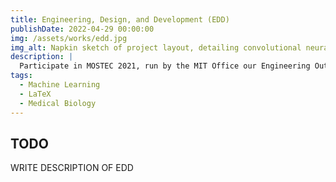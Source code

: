 ```yaml
---
title: Engineering, Design, and Development (EDD)
publishDate: 2022-04-29 00:00:00
img: /assets/works/edd.jpg
img_alt: Napkin sketch of project layout, detailing convolutional neural networks, TCGA samples, and more.
description: |
  Participate in MOSTEC 2021, run by the MIT Office our Engineering Outreach Programs (now MITES), through collaborative classes, projects, and events.
tags:
  - Machine Learning
  - LaTeX
  - Medical Biology
---
```


## TODO
WRITE DESCRIPTION OF EDD
